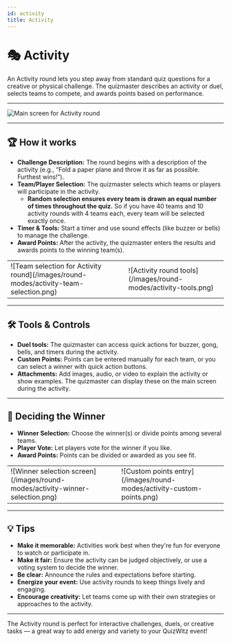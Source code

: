 ```yaml
---
id: activity
title: Activity
---
```


# 🎭 Activity

An Activity round lets you step away from standard quiz questions for a creative or physical challenge. The quizmaster describes an activity or duel, selects teams to compete, and awards points based on performance.

---

![Main screen for Activity round](/images/round-modes/activity-main-screen.png)

---

## 🏆 How it works

- **Challenge Description:** The round begins with a description of the activity (e.g., “Fold a paper plane and throw it as far as possible. Furthest wins!”).
- **Team/Player Selection:** The quizmaster selects which teams or players will participate in the activity.
  - **Random selection ensures every team is drawn an equal number of times throughout the quiz.** So if you have 40 teams and 10 activity rounds with 4 teams each, every team will be selected exactly once.
- **Timer & Tools:** Start a timer and use sound effects (like buzzer or bells) to manage the challenge.
- **Award Points:** After the activity, the quizmaster enters the results and awards points to the winning team(s).

<table><tr><td markdown>
![Team selection for Activity round](/images/round-modes/activity-team-selection.png)
</td><td markdown>
![Activity round tools](/images/round-modes/activity-tools.png)
</td></tr></table>


---

## 🛠️ Tools & Controls

- **Duel tools:** The quizmaster can access quick actions for buzzer, gong, bells, and timers during the activity.
- **Custom Points:** Points can be entered manually for each team, or you can select a winner with quick action buttons.
- **Attachments:** Add images, audio, or video to explain the activity or show examples. The quizmaster can display these on the main screen during the activity.

---

## 🏅 Deciding the Winner

- **Winner Selection:** Choose the winner(s) or divide points among several teams.
- **Player Vote:** Let players vote for the winner if you like.
- **Award Points:** Points can be divided or awarded as you see fit.

<table><tr><td markdown>
![Winner selection screen](/images/round-modes/activity-winner-selection.png)
</td><td markdown>
![Custom points entry](/images/round-modes/activity-custom-points.png)
</td></tr></table>

---

## 💡 Tips

- **Make it memorable:** Activities work best when they're fun for everyone to watch or participate in.
- **Make it fair:** Ensure the activity can be judged objectively, or use a voting system to decide the winner.
- **Be clear:** Announce the rules and expectations before starting.
- **Energize your event:** Use activity rounds to keep things lively and engaging.
- **Encourage creativity:** Let teams come up with their own strategies or approaches to the activity.

---

The Activity round is perfect for interactive challenges, duels, or creative tasks — a great way to add energy and variety to your QuizWitz event!
